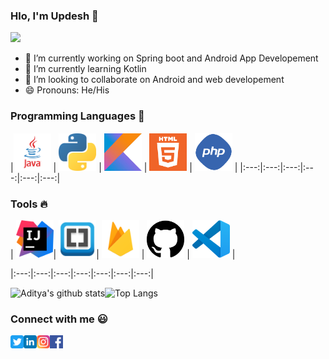

### Hlo, I'm Updesh 👋
![](https://komarev.com/ghpvc/?username=KingRovo&color=red)

- 🔭 I’m currently working on Spring boot and Android App Developement
- 🌱 I’m currently learning Kotlin
- 👯 I’m looking to collaborate on Android and web developement
- 😄 Pronouns: He/His



### Programming Languages  :rocket:
|<img src="images/Programming_languages/javalogo.png" width=60> | <img src="images/Programming_languages/1024px-Python-logo-notext.svg.png" width=60> |
<img src="images/Programming_languages/kotlin_logo.jpg" width=60> | <img src="images/Programming_languages/logo-html-5.png" width=60> |
<img src="images/Programming_languages/phplogo.png" width=60> |
|:---:|:---:|:---:|:---:|:---:|:---:|


### Tools :fire:
| <img src="images/tools/intellij-idea_logo_300x300.png" width=60>| 
<img src="images/tools/Adobe_Brackets_v0.0.x_icon.png" width=60>| 
<img src="images/tools/firebase.png" width=60> | 
<img src="images/tools/25231.svg" width=60> |
<img src="images/tools/logo-stable.png" width=60> |

|:---:|:---:|:---:|:---:|:---:|:---:|:---:|

![Aditya's github stats](https://github-readme-stats.vercel.app/api?username=KingRovo)![Top Langs](https://github-readme-stats.vercel.app/api/top-langs/?username=KingRovo&layout=compact)


### Connect with me :smiley:
<a href="https://twitter.com/UpdeshY09420737">
  <img align="left" alt="Aditya Kamath Twitter" width="21px" src="images/connect_with_me_images/twitter.svg" />
</a>
<a href="https://www.linkedin.com/in/updesh-yadav-7486b1172/">
  <img align="left" alt="Updesh Linkdin" width="21px" src="images/connect_with_me_images/linkedin.svg" />
</a>
<a href="https://www.instagram.com/king_rovo/">
  <img align="left" alt="Updesh Instagram" width="21px" src="images/connect_with_me_images/instagram-main.svg" />
</a>
<a href="https://www.facebook.com/updesh.yadav.5074">
  <img align="left" alt="Updesh Facebook" width="21px" src="images/connect_with_me_images/facebook.svg" />
</a>


